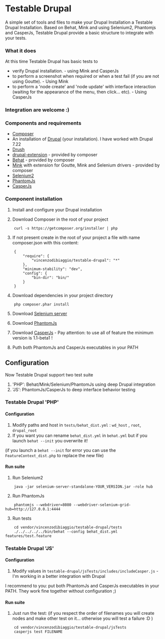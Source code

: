 Testable Drupal
===========

A simple set of tools and files to make your Drupal Installation a Testable Drupal Installation.
Based on Behat, Mink and using Selenium2, Phantomjs and CasperJs, Testable Drupal provide a basic structure to integrate with your tests.

### What it does
At this time Testable Drupal has basic tests to
* verify Drupal installation. - using Mink and CasperJs
* to perform a screenshot when required or when a test fail (if you are not using Goutte). - Using Mink
* to perform a 'node create' and 'node update' with interface interaction (waiting for the appearance of the menu, then click... etc). - Using CasperJs

### Integration are welcome :)

### Components and requirements
* [Composer](https://getcomposer.org)
* An installation of [Drupal](https://drupal.org/) (your installation). I have worked with Drupal 7.22
* [Drush](http://drush.ws/) 
* [drupal-extension](https://github.com/jhedstrom/drupalextension) - provided by composer
* [Behat](http://behat.org/) - provided by composer
* [Mink](http://mink.behat.org/index.html) with extension for Goutte, Mink and Selenium drivers - provided by composer
* [Selenium2](http://docs.seleniumhq.org/)
* [PhantomJs](http://phantomjs.org/)
* [CasperJs](http://casperjs.org/) 

### Component installation
1. Install and configure your Drupal installation

2. Download Composer in the root of your project
```
    curl -s https://getcomposer.org/installer | php
```    

3. If not present create in the root of your project a file with name composer.json with this content:
```
    {
        "require": {
            "vincenzodibiaggio/testable-drupal": "*"
        },
        "minimum-stability": "dev",
        "config": {
            "bin-dir": "bin/"
        }
    }
```   

4. Download dependencies in your project directory
```
    php composer.phar install
```
5. Download [Selenium server](http://docs.seleniumhq.org/download/) 

6. Download [PhantomJs](http://phantomjs.org/download.html)

7. Download [CasperJs](http://casperjs.org/) - Pay attention: to use all of feature the minimum version is 1.1-beta1 !

8. Puth both PhantomJs and CasperJs executables in your PATH

## Configuration

Now Testable Drupal support two test suite
1. 'PHP': Behat/Mink/Selenium/PhantomJs using deep Drupal integration
2. 'JS': PhantomJs/CasperJs to deep interface behavior testing

### Testable Drupal 'PHP'

#### Configuration
1. Modify paths and host in ```tests/behat_dist.yml``` : ```wd_host``` , ```root```, ```drupal_root```
2. If you want you can rename ```behat_dist.yml``` in ```behat.yml``` but if you launch ```behat --init``` you overwrite it!

(if you launch a ```behat --init``` for error you can use the ```FeatureContext_dist.php``` to replace the new file)
        
#### Run suite

1. Run Selenium2
```
    java -jar selenium-server-standalone-YOUR_VERSION.jar -role hub
```

2. Run PhantomJs
```
    phantomjs --webdriver=8080 --webdriver-selenium-grid-hub=http://127.0.0.1:4444
```

3. Run tests
```
    cd vendor/vincenzodibiaggio/testable-drupal/tests
    ./../../../../bin/behat --config behat_dist.yml features/test.feature
```

### Testable Drupal 'JS'

#### Configuration
1. Modify values in ```testable-drupal/jsTests/includes/includeCasper.js``` - I'm working in a better integration with Drupal

I recommend to you: put both PhantomJs and CasperJs executables in your PATH. They work fine together without configuration ;)
        
#### Run suite

1. Just run the test:
(if you respect the order of filenames you will create nodes and make other test on it... otherwise you will test a failure :D )
```
    cd vendor/vincenzodibiaggio/testable-drupal/jsTests
    casperjs test FILENAME
```

